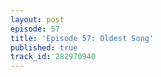 ```yaml
---
layout: post
episode: 57
title: 'Episode 57: Oldest Song'
published: true
track_id: 282970940
---
```

<div class='list post-player' track='{{page.track_id}}'></div>
